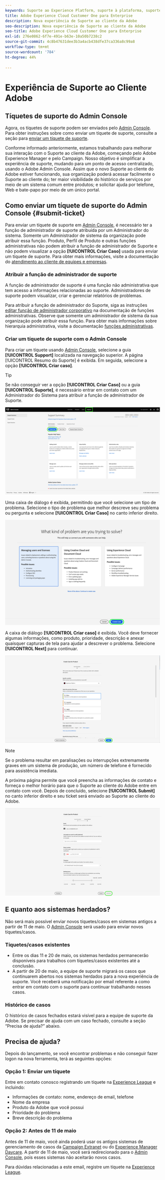 ```yaml
---
keywords: Suporte ao Experience Platform, suporte à plataforma, suporte a serviços inteligentes; Suporte a assistência ao cliente; Apoio à atribuição de ajudas; suporte a rtcdp; enviar tíquete de suporte, suporte ao cliente
title: Adobe Experience Cloud Customer One para Enterprise
description: Nova experiência de Suporte ao cliente da Adobe
seo-description: Nova experiência de Suporte ao cliente da Adobe
seo-title: Adobe Experience Cloud Customer One para Enterprise
exl-id: 276e0862-6f7e-491e-b63e-10a50b7238c2
source-git-commit: 4c8b47631dee3b3a4acb438dfe37ca336a8c99a8
workflow-type: tm+mt
source-wordcount: '784'
ht-degree: 44%

---
```


# Experiência de Suporte ao Cliente Adobe

## Tíquetes de suporte do Admin Console

Agora, os tíquetes de suporte podem ser enviados pelo [Admin Console](https://adminconsole.adobe.com/). Para obter instruções sobre como enviar um tíquete de suporte, consulte a seção para [enviar um tíquete de suporte](#submit-ticket).

Conforme informado anteriormente, estamos trabalhando para melhorar sua interação com o Suporte ao cliente da Adobe, começando pelo Adobe Experience Manager e pelo Campaign. Nosso objetivo é simplificar a experiência de suporte, mudando para um ponto de acesso centralizado, usando o Adobe Admin Console. Assim que o novo Suporte ao cliente do Adobe estiver funcionando, sua organização poderá acessar facilmente o Suporte ao cliente do; ter maior visibilidade do histórico de serviços por meio de um sistema comum entre produtos; e solicitar ajuda por telefone, Web e bate-papo por meio de um único portal.

## Como enviar um tíquete de suporte do Admin Console {#submit-ticket}

Para enviar um tíquete de suporte em [Admin Console](https://adminconsole.adobe.com/), é necessário ter a função de administrador de suporte atribuída por um Administrador do sistema. Somente um Administrador de sistema da organização pode atribuir essa função. Produto, Perfil de Produto e outras funções administrativas não podem atribuir a função de administrador de Suporte e não podem visualizar a opção **[!UICONTROL Criar Caso]** usada para enviar um tíquete de suporte. Para obter mais informações, visite a documentação do [atendimento ao cliente de equipes e empresas](https://helpx.adobe.com/br/enterprise/using/support-and-expert-services.html).

### Atribuir a função de administrador de suporte

A função de administrador de suporte é uma função não administrativa que tem acesso a informações relacionadas ao suporte. Administradores de suporte podem visualizar, criar e gerenciar relatórios de problemas.

Para atribuir a função de administrador do Suporte, siga as instruções [editar função de administrador corporativo](https://helpx.adobe.com/enterprise/using/admin-roles.html#add-admin-teams) na documentação de funções administrativas. Observe que somente um administrador de sistema da sua organização pode atribuir essa função. Para obter mais informações sobre hierarquia administrativa, visite a documentação [funções administrativas](https://helpx.adobe.com/enterprise/admin-guide.html/enterprise/using/admin-roles.ug.html).

### Criar um tíquete de suporte com o Admin Console

Para criar um tíquete usando [Admin Console](https://adminconsole.adobe.com/), selecione a guia **[!UICONTROL Support]** localizada na navegação superior. A página [!UICONTROL Resumo do Suporte] é exibida. Em seguida, selecione a opção **[!UICONTROL Criar caso]**.

>[!TIP]
>
> Se não conseguir ver a opção **[!UICONTROL Criar Caso]** ou a guia **[!UICONTROL Suporte]**, é necessário entrar em contato com um Administrador do Sistema para atribuir a função de administrador de Suporte.

![Guia Suporte ao Admin Console](./assets/Support.png)

Uma caixa de diálogo é exibida, permitindo que você selecione um tipo de problema. Selecione o tipo de problema que melhor descreve seu problema ou pergunta e selecione **[!UICONTROL Criar Caso]** no canto inferior direito.

![Selecionar problema](./assets/select-case-type.png)

A caixa de diálogo **[!UICONTROL Criar caso]** é exibida. Você deve fornecer algumas informações, como produto, prioridade, descrição e anexar quaisquer capturas de tela para ajudar a descrever o problema. Selecione **[!UICONTROL Next]** para continuar.

![criar caso](./assets/create_case.png)

>[!NOTE]
>
> Se o problema resultar em paralisações ou interrupções extremamente graves em um sistema de produção, um número de telefone é fornecido para assistência imediata.

A próxima página permite que você preencha as informações de contato e forneça o melhor horário para que o Suporte ao cliente do Adobe entre em contato com você. Depois de concluído, selecione **[!UICONTROL Submit]** no canto inferior direito e seu ticket será enviado ao Suporte ao cliente do Adobe.

![Enviar tíquete](./assets/submit_case.png)

## E quanto aos sistemas herdados?

Não será mais possível enviar novos tíquetes/casos em sistemas antigos a partir de 11 de maio.  O [Admin Console](https://adminconsole.adobe.com/) será usado para enviar novos tíquetes/casos.

### Tíquetes/casos existentes

* Entre os dias 11 e 20 de maio, os sistemas herdados permanecerão disponíveis para trabalhos com tíquetes/casos existentes até a conclusão.
* A partir de 20 de maio, a equipe de suporte migrará os casos que continuarem abertos nos sistemas herdados para a nova experiência de suporte.  Você receberá uma notificação por email referente a como entrar em contato com o suporte para continuar trabalhando nesses casos.

### Histórico de casos

O histórico de casos fechados estará visível para a equipe de suporte da Adobe.  Se precisar de ajuda com um caso fechado, consulte a seção “Precisa de ajuda?” abaixo.

## Precisa de ajuda?

Depois do lançamento, se você encontrar problemas e não conseguir fazer logon na nova ferramenta, terá as seguintes opções:

### Opção 1: Enviar um tíquete

Entre em contato conosco registrando um tíquete na [Experience League](https://experienceleague.adobe.com/?support-solution=General&amp;lang=pt-BR#support) e incluindo:

* Informações de contato: nome, endereço de email, telefone
* Nome da empresa
* Produto da Adobe que você possui
* Prioridade do problema
* Breve descrição do problema

### Opção 2: Antes de 11 de maio

Antes de 11 de maio, você ainda poderá usar os antigos sistemas de gerenciamento de casos da [Campaign Extranet](https://support.neolane.net/webApp/extranetLogin) ou do [Experience Manager Daycare](https://daycare.day.com/home.html).  A partir de 11 de maio, você será redirecionado para o [Admin Console](https://adminconsole.adobe.com/), pois esses sistemas não aceitarão novos casos.

Para dúvidas relacionadas a este email, registre um tíquete na [Experience League](https://experienceleague.adobe.com/?support-solution=General#support).
